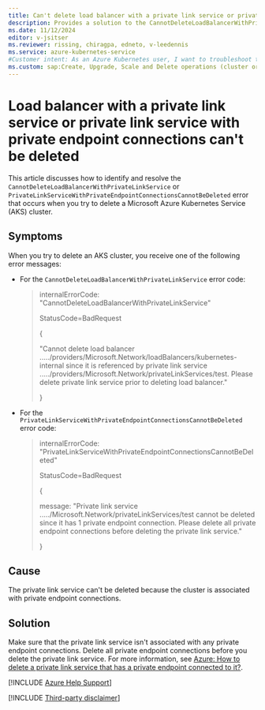 ```yaml
---
title: Can't delete load balancer with a private link service or private link service with private endpoint connections
description: Provides a solution to the CannotDeleteLoadBalancerWithPrivateLinkService or PrivateLinkServiceWithPrivateEndpointConnectionsCannotBeDeleted error when you delete an AKS cluster.
ms.date: 11/12/2024
editor: v-jsitser
ms.reviewer: rissing, chiragpa, edneto, v-leedennis
ms.service: azure-kubernetes-service
#Customer intent: As an Azure Kubernetes user, I want to troubleshoot the CannotDeleteLoadBalancerWithPrivateLinkService or PrivateLinkServiceWithPrivateEndpointConnectionsCannotBeDeleted error code so that I can successfully delete an Azure Kubernetes Service (AKS) cluster.
ms.custom: sap:Create, Upgrade, Scale and Delete operations (cluster or nodepool)
---
```

# Load balancer with a private link service or private link service with private endpoint connections can't be deleted

This article discusses how to identify and resolve the `CannotDeleteLoadBalancerWithPrivateLinkService` or `PrivateLinkServiceWithPrivateEndpointConnectionsCannotBeDeleted` error that occurs when you try to delete a Microsoft Azure Kubernetes Service (AKS) cluster.

## Symptoms

When you try to delete an AKS cluster, you receive one of the following error messages:

- For the `CannotDeleteLoadBalancerWithPrivateLinkService` error code:

  > internalErrorCode: "CannotDeleteLoadBalancerWithPrivateLinkService"
  >
  > StatusCode=BadRequest
  >
  > {
  >
  > "Cannot delete load balancer ...../providers/Microsoft.Network/loadBalancers/kubernetes-internal since it is referenced by private link service ...../providers/Microsoft.Network/privateLinkServices/test. Please delete private link service prior to deleting load balancer."
  >
  > }

- For the `PrivateLinkServiceWithPrivateEndpointConnectionsCannotBeDeleted` error code:

  > internalErrorCode: "PrivateLinkServiceWithPrivateEndpointConnectionsCannotBeDeleted"
  >
  > StatusCode=BadRequest
  >
  > {
  >
  > message: "Private link service ...../Microsoft.Network/privateLinkServices/test cannot be deleted since it has 1 private endpoint connection. Please delete all private endpoint connections before deleting the private link service."
  >
  > }

## Cause

The private link service can't be deleted because the cluster is associated with private endpoint connections.

## Solution

Make sure that the private link service isn't associated with any private endpoint connections. Delete all private endpoint connections before you delete the private link service. For more information, see [Azure: How to delete a private link service that has a private endpoint connected to it?](https://stackoverflow.com/questions/60623484/azure-how-to-delete-a-private-link-service-that-has-a-private-endpoint-connecte).

[!INCLUDE [Azure Help Support](../../../includes/azure-help-support.md)]

[!INCLUDE [Third-party disclaimer](../../../includes/third-party-disclaimer.md)]
